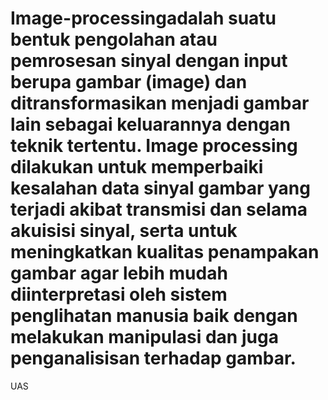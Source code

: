 # Image-processingadalah suatu bentuk pengolahan atau pemrosesan sinyal dengan input berupa gambar (image) dan ditransformasikan menjadi gambar lain sebagai keluarannya dengan teknik tertentu. Image processing dilakukan untuk memperbaiki kesalahan data sinyal gambar yang terjadi akibat transmisi dan selama akuisisi sinyal, serta untuk meningkatkan kualitas penampakan gambar agar lebih mudah diinterpretasi oleh sistem penglihatan manusia baik dengan melakukan manipulasi dan juga penganalisisan terhadap gambar.
UAS
